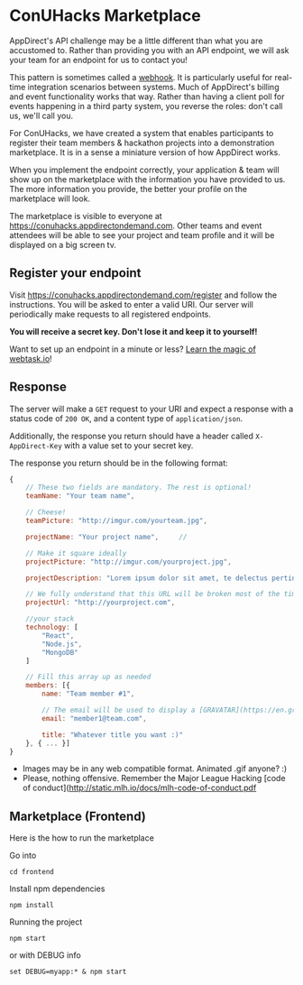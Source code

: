 # ConUHacks Marketplace

AppDirect's API challenge may be a little different than what you are accustomed to. Rather than providing you with an API endpoint, we will ask your team for an endpoint for us to contact you!

This pattern is sometimes called a [webhook](https://en.wikipedia.org/wiki/Webhook). It is particularly useful for real-time integration scenarios between systems. Much of AppDirect's billing and event functionality works that way. Rather than having a client poll for events happening in a third party system, you reverse the roles: don't call us, we'll call you.

For ConUHacks, we have created a system that enables participants to register their team members & hackathon projects into a demonstration marketplace. It is in a sense a miniature version of how AppDirect works.

When you implement the endpoint correctly, your application & team will show up on the marketplace with the information you have provided to us. The more information you provide, the better your profile on the marketplace will look.

The marketplace is visible to everyone at https://conuhacks.appdirectondemand.com. Other teams and event attendees will be able to see your project and team profile and it will be displayed on a big screen tv.

## Register your endpoint

Visit https://conuhacks.appdirectondemand.com/register and follow the instructions. You will be asked to enter a valid URI. Our server will periodically make requests to all registered endpoints.

**You will receive a secret key. Don't lose it and keep it to yourself!**

Want to set up an endpoint in a minute or less? [Learn the magic of webtask.io](webtask.md)!

## Response

The server will make a `GET` request to your URI and expect a response with a status code of `200 OK`, and a content type of `application/json`.

Additionally, the response you return should have a header called `X-AppDirect-Key` with a value set to your secret key.

The response you return should be in the following format:

```javascript
{
	// These two fields are mandatory. The rest is optional!
	teamName: "Your team name",

	// Cheese!
	teamPicture: "http://imgur.com/yourteam.jpg",

	projectName: "Your project name",     //

	// Make it square ideally
	projectPicture: "http://imgur.com/yourproject.jpg",

	projectDescription: "Lorem ipsum dolor sit amet, te delectus pertinax referrentur qui. Utamur singulis disputando duo et, est ad debet graeco ancillae, cu appareat quaestio cum. Et eos modus primis reformidans, eum an fastidii fabellas. Euripidis vulputate te sea, ea nec vivendum postulant. Ea eam erant saperet, et veri liber populo vis. Et sonet mollis docendi duo."

	// We fully understand that this URL will be broken most of the time :)
	projectUrl: "http://yourproject.com",

	//your stack
	technology: [
		"React",
		"Node.js",
		"MongoDB"
	]

	// Fill this array up as needed
	members: [{
		name: "Team member #1",

		// The email will be used to display a [GRAVATAR](https://en.gravatar.com/)
		email: "member1@team.com",

		title: "Whatever title you want :)"
	}, { ... }]
}
```

- Images may be in any web compatible format. Animated .gif anyone? :)
- Please, nothing offensive. Remember the Major League Hacking [code of conduct](http://static.mlh.io/docs/mlh-code-of-conduct.pdf

## Marketplace (Frontend)

Here is the how to run the marketplace

Go into 

`cd frontend`

Install npm dependencies

`npm install`

Running the project

`npm start`

or with DEBUG info 

`set DEBUG=myapp:* & npm start`
